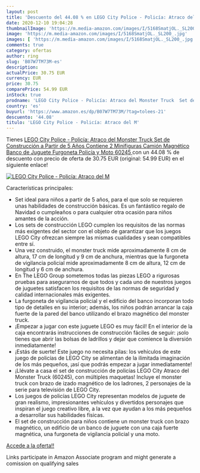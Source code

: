 ```yaml
---
layout: post
title: 'Descuento del 44.08 % en LEGO City Police - Policía: Atraco del M'
date: 2020-12-10 19:04:28
thumbnailImage: 'https://m.media-amazon.com/images/I/5168SmatjOL._SL200_.jpg'
image: 'https://m.media-amazon.com/images/I/5168SmatjOL._SL200_.jpg'
images: [ 'https://m.media-amazon.com/images/I/5168SmatjOL._SL200_.jpg' ]
comments: true
category: ofertas
author: ring
slug: 'B07W7TM73M-es'
description:
actualPrice: 30.75 EUR
currency: EUR
price: 30.75
comparePrice: 54.99 EUR
inStock: true
prodname: 'LEGO City Police - Policía: Atraco del Monster Truck  Set de Construcción a Partir de 5 Años  Contiene 2 Minifiguras  Camión Magnético  Banco de Juguete  Furgoneta Policía y Moto  60245 '
country: 'es'
buyurl: 'https://www.amazon.es/dp/B07W7TM73M/?tag=tolees-21'
descuento: '44.08'
titulo: 'LEGO City Police - Policía: Atraco del M'
---
```


Tienes [LEGO City Police - Policía: Atraco del Monster Truck  Set de Construcción a Partir de 5 Años  Contiene 2 Minifiguras  Camión Magnético  Banco de Juguete  Furgoneta Policía y Moto  60245 ](https://www.amazon.es/dp/B07W7TM73M/?tag=tolees-21) con un 44.08 % de descuento con precio de oferta de 30.75 EUR (original: 54.99 EUR) en el siguiente enlace!

[![LEGO City Police - Policía: Atraco del M](https://m.media-amazon.com/images/I/5168SmatjOL._SL200_.jpg)](https://www.amazon.es/dp/B07W7TM73M/?tag=tolees-21)

Características principales:

- Set ideal para niños a partir de 5 años, para el que solo se requieren unas habilidades de construcción básicas. Es un fantástico regalo de Navidad o cumpleaños o para cualquier otra ocasión para niños amantes de la acción.
- Los sets de construcción LEGO cumplen los requisitos de las normas más exigentes del sector con el objeto de garantizar que los juegos LEGO City ofrezcan siempre las mismas cualidades y sean compatibles entre sí.
- Una vez construido, el monster truck mide aproximadamente 8 cm de altura, 17 cm de longitud y 9 cm de anchura, mientras que la furgoneta de vigilancia policial mide aproximadamente 8 cm de altura, 12 cm de longitud y 6 cm de anchura.
- En The LEGO Group sometemos todas las piezas LEGO a rigurosas pruebas para asegurarnos de que todos y cada uno de nuestros juegos de juguetes satisfacen los requisitos de las normas de seguridad y calidad internacionales más exigentes.
- La furgoneta de vigilancia policial y el edificio del banco incorporan todo tipo de detalles en su interior; además, los niños podrán arrancar la caja fuerte de la pared del banco utilizando el brazo magnético del monster truck.
- ¡Empezar a jugar con este juguete LEGO es muy fácil! En el interior de la caja encontrarás instrucciones de construcción fáciles de seguir: ¡solo tienes que abrir las bolsas de ladrillos y dejar que comience la diversión inmediatamente!
- ¡Estás de suerte! Este juego no necesita pilas: los vehículos de este juego de policías de LEGO City se alimentan de la ilimitada imaginación de los más pequeños, ¡así que podrás empezar a jugar inmediatamente!
- ¡Llévate a casa el set de construcción de policías LEGO City Atraco del Monster Truck (60245), con múltiples maquetas! Incluye el monster truck con brazo de izado magnético de los ladrones, 2 personajes de la serie para televisión de LEGO City.
- Los juegos de policías LEGO City representan modelos de juguete de gran realismo, impresionantes vehículos y divertidos personajes que inspiran el juego creativo libre, a la vez que ayudan a los más pequeños a desarrollar sus habilidades físicas.
- El set de construcción para niños contiene un monster truck con brazo magnético, un edificio de un banco de juguete con una caja fuerte magnética, una furgoneta de vigilancia policial y una moto.

[Accede a la oferta!!](https://www.amazon.es/dp/B07W7TM73M/?tag=tolees-21)

Links participate in Amazon Associate program and might generate a comission on qualifying sales


